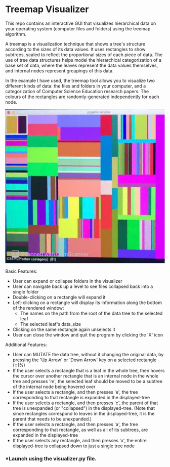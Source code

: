 # Treemap Visualizer
 
 
This repo contains an interactive GUI that visualizes hierarchical data on your operating system (computer files and folders) using the treemap algorithm.

A treemap is a visualization technique that shows a tree's structure according to the sizes of its data values. It uses rectangles to show subtrees, scaled to reflect the proportional sizes of each piece of data. The use of tree data structures helps model the hierarchical categorization of a base set of data, where the leaves represent the data values themselves, and internal nodes represent groupings of this data.

In the example I have used, the treemap tool allows you to visualize two different kinds of data: the files and folders in your computer, and a categorization of Computer Science Education research papers. The colours of the rectangles are randomly-generated independently for each node.


![](Render.JPG)

Basic Features: 

   - User can expand or collapse folders in the visualizer 
   - User can navigate back up a level to see files collapsed back into a single folder
   - Double-clicking on a rectangle will expand it
   - Left-clicking on a rectangle will display its information along the bottom of the rendered window:
        - The names on the path from the root of the data tree to the selected leaf
        - The selected leaf's data_size
   - Clicking on the same rectangle again unselects it
   - User can close the window and quit the program by clicking the 'X' icon
   
   
Additional Features:

   - User can MUTATE the data tree, without it changing the original data, by pressing the 'Up Arrow' or 'Down Arrow' key on a selected rectangle (±1%)
   - If the user selects a rectangle that is a leaf in the whole tree, then hovers the cursor over another rectangle that is an internal node in the whole tree and presses 'm',      the selected leaf should be moved to be a subtree of the internal node being hovered over
   - If the user selects a rectangle, and then presses 'e', the tree corresponding to that rectangle is expanded in the displayed-tree
   - If the user selects a rectangle, and then presses 'c', the parent of that tree is unexpanded (or "collapsed") in the displayed-tree. (Note that since rectangles correspond      to leaves in the displayed-tree, it is the parent that needs to be unexpanded.)
   - If the user selects a rectangle, and then presses 'a', the tree corresponding to that rectangle, as well as all of its subtrees, are expanded in the displayed-tree
   - If the user selects any rectangle, and then presses 'x', the entire displayed-tree is collapsed down to just a single tree node
   
   
### *Launch using the visualizer.py file.
